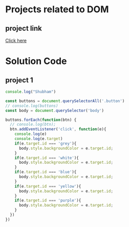# Projects related to DOM

## project link
[Click here](https://stackblitz.com/edit/dom-project-chaiaurcode?file=index.html)

# Solution Code

## project 1

```javascript
console.log("Shubham")

const buttons = document.querySelectorAll('.button')
// console.log(buttons)
const body = document.querySelector('body')

buttons.forEach(function(btn) {
  // console.log(btn);
  btn.addEventListener('click', function(e){
    console.log(e)
    console.log(e.target)
    if(e.target.id === 'grey'){
      body.style.backgroundColor = e.target.id;
    }
    if(e.target.id === 'white'){
      body.style.backgroundColor = e.target.id;
    }
    if(e.target.id === 'blue'){
      body.style.backgroundColor = e.target.id;
    }
    if(e.target.id === 'yellow'){
      body.style.backgroundColor = e.target.id;
    }
    if(e.target.id === 'purple'){
      body.style.backgroundColor = e.target.id;
    }
  })
})
```